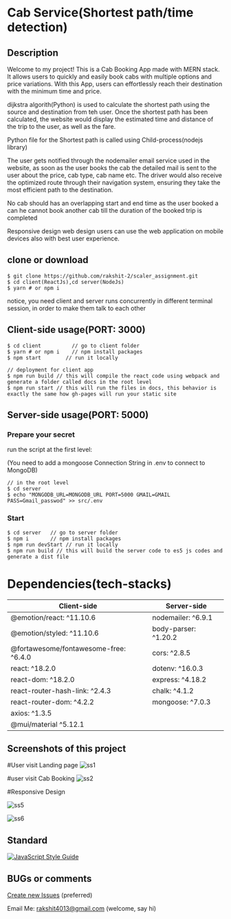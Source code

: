 # Cab Service(Shortest path/time detection)

## Description
Welcome to my project! This is a Cab Booking App made with MERN stack. It allows users to quickly and easily book cabs with multiple options and price variations. With this App, users can effortlessly reach their destination with the minimum time and price.

dijkstra algorith(Python) is used to calculate the shortest path using the source and destination from teh user. Once the shortest path has been calculated, the website would display the estimated time and distance of the trip to the user, as well as the fare.

Python file for the Shortest path is called using Child-process(nodejs library)

The user gets notified through the nodemailer email service used in the website, as soon as the user books the cab the detailed mail is sent to the user about the price, cab type, cab name etc. The driver would also receive the optimized route through their navigation system, ensuring they take the most efficient path to the destination.

No cab should has an overlapping start and end time as the user booked a can he cannot book another cab till the duration of the booked trip is completed

Responsive design web design users can use the  web application on mobile devices also with best user experience.


## clone or download
```terminal
$ git clone https://github.com/rakshit-2/scaler_assignment.git
$ cd client(ReactJs),cd server(NodeJs)
$ yarn # or npm i
```

notice, you need client and server runs concurrently in different terminal session, in order to make them talk to each other

## Client-side usage(PORT: 3000)
```terminal
$ cd client          // go to client folder
$ yarn # or npm i    // npm install packages
$ npm start        // run it locally

// deployment for client app
$ npm run build // this will compile the react code using webpack and generate a folder called docs in the root level
$ npm run start // this will run the files in docs, this behavior is exactly the same how gh-pages will run your static site
```


## Server-side usage(PORT: 5000)

### Prepare your secret

run the script at the first level:

(You need to add a mongoose Connection String in .env to connect to MongoDB)

```terminal
// in the root level
$ cd server
$ echo "MONGODB_URL=MONGODB_URL PORT=5000 GMAIL=GMAIL PASS=Gmail_passwod" >> src/.env
```

### Start

```terminal
$ cd server   // go to server folder
$ npm i       // npm install packages
$ npm run devStart // run it locally
$ npm run build // this will build the server code to es5 js codes and generate a dist file
```


# Dependencies(tech-stacks)
Client-side | Server-side
--- | ---
@emotion/react: ^11.10.6 | nodemailer: ^6.9.1
@emotion/styled: ^11.10.6|body-parser: ^1.20.2
@fortawesome/fontawesome-free: ^6.4.0 | cors: ^2.8.5
react: ^18.2.0 | dotenv: ^16.0.3
react-dom: ^18.2.0 | express: ^4.18.2
react-router-hash-link: ^2.4.3 | chalk: ^4.1.2
react-router-dom: ^4.2.2 | mongoose: ^7.0.3
axios: ^1.3.5 | 
@mui/material ^5.12.1 |

## Screenshots of this project

#User visit Landing page
![ss1](https://user-images.githubusercontent.com/86184006/232975942-8135ec2d-3772-43d1-86ca-e6664aafdd1b.png)

#user visit Cab Booking
![ss2](https://user-images.githubusercontent.com/86184006/232976092-5e9d64ee-476d-41d8-a6a4-d540d58d410e.png)


#Responsive Design

![ss5](https://user-images.githubusercontent.com/86184006/232976182-c2cf7033-efe0-4006-acba-b133473b1979.png)

![ss6](https://user-images.githubusercontent.com/86184006/232976216-db408d6f-04b9-49b4-9774-02aa4dd72c35.png)



## Standard

[![JavaScript Style Guide](https://cdn.rawgit.com/standard/standard/master/badge.svg)](https://github.com/standard/standard)

## BUGs or comments

[Create new Issues](https://github.com/rakshit-2/scaler_assignment.git) (preferred)

Email Me: rakshit4013@gmail.com (welcome, say hi)
